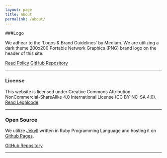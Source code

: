 ```yaml
---
layout: page
title: About
permalink: /about/
---
```


###Logo

We adhear to the 'Logos &amp; Brand Guidelines' by Medium. We are utilizing a dark theme 200x200 Portable Network Graphics (PNG) brand logo on the header of this site.
				
<a href="https://medium.com/policy/logos-and-brand-guidelines-f1a01a733592#.pb6tj77r0" target="_blank" class="btn btn-primary btn-lg pull-center">Read Policy</a>
<a href="https://github.com/Medium/medium-logos" target="_blank" class="btn btn-default btn-lg pull-center">GitHub Repository</a>

- - - 
					
### License

This website is licensed under Creative Commons Attribution-NonCommercial-ShareAlike 4.0 International License (CC BY-NC-SA 4.0).
<a href="https://creativecommons.org/licenses/by-nc-sa/4.0/legalcode" target="_blank" class="btn btn-primary btn-lg pull-center">Read Legalcode</a>

- - - 

### Open Source
 
We utilize <a href="https://jekyllrb.com/" target="_blank">Jekyll</a> written in Ruby Programming Language and hosting it on <a href="https://pages.github.com/" target="_blank">Github Pages</a>.</p>

<a href="https://github.com/UnblockMedium" target="_blank" class="btn btn-primary btn-lg pull-center">GitHub Repository</a>

- - -

